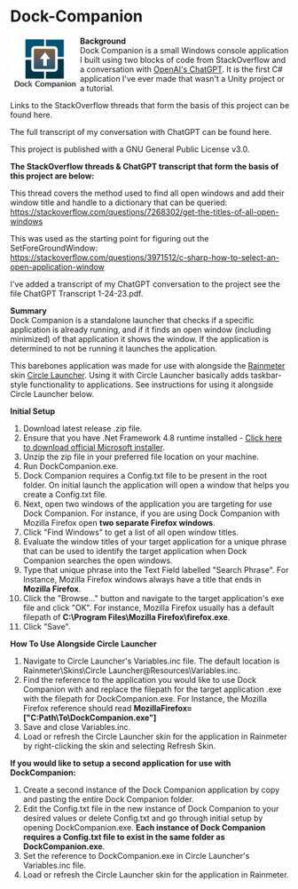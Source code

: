 # Dock-Companion
<img src="https://github.com/tronfacex/Dock-Companion/blob/master/DC-Logo_with-text.png" width="25%" ALIGN="left"></img>
<strong>Background</strong></br>
Dock Companion is a small Windows console application I built using two blocks of code from StackOverflow and a conversation with <a href="https://openai.com/blog/chatgpt/"> OpenAI's ChatGPT</a>. It is the first C# application I've ever made that wasn't a Unity project or a tutorial.

Links to the StackOverflow threads that form the basis of this project can be found here.

The full transcript of my conversation with ChatGPT can be found here.

This project is published with a GNU General Public License v3.0.

<strong>The StackOverflow threads & ChatGPT transcript that form the basis of this project are below:</strong>

This thread covers the method used to find all open windows and add their window title and handle to a dictionary that can be queried:</br>
https://stackoverflow.com/questions/7268302/get-the-titles-of-all-open-windows

This was used as the starting point for figuring out the SetForeGroundWindow:</br>
https://stackoverflow.com/questions/3971512/c-sharp-how-to-select-an-open-application-window

I've added a transcript of my ChatGPT conversation to the project see the file ChatGPT Transcript 1-24-23.pdf.

<strong>Summary</strong></br>
Dock Companion is a standalone launcher that checks if a specific application is already running, and if it finds an open window (including minimized) of that application it shows the window. If the application is determined to not be running it launches the application. 

This barebones application was made for use with alongside the <a href="https://www.rainmeter.net/">Rainmeter</a> skin <a href="https://visualskins.com/skin/circle-launcher">Circle Launcher</a>. Using it with Circle Launcher basically adds taskbar-style functionality to applications. See instructions for using it alongside Circle Launcher below.

<strong>Initial Setup</strong></br>
1. Download latest release .zip file.
2. Ensure that you have .Net Framework 4.8 runtime installed - <a href="https://dotnet.microsoft.com/en-us/download/dotnet-framework/thank-you/net48-web-installer">Click here to download official Microsoft installer</a>.
3. Unzip the zip file in your preferred file location on your machine.
4. Run DockCompanion.exe.
5. Dock Companion requires a Config.txt file to be present in the root folder. On initial launch the application will open a window that helps you create a Config.txt file.
6. Next, open two windows of the application you are targeting for use Dock Companion. For instance, if you are using Dock Companion with Mozilla Firefox open <strong>two separate Firefox windows</strong>. 
7. Click "Find Windows" to get a list of all open window titles.
8. Evaluate the window titles of your target application for a unique phrase that can be used to identify the target application when Dock Companion searches the open windows. 
9. Type that unique phrase into the Text Field labelled "Search Phrase". For Instance, Mozilla Firefox windows always have a title that ends in <strong>Mozilla Firefox</strong>. 
10. Click the "Browse..." button and navigate to the target application's exe file and click "OK". For instance, Mozilla Firefox usually has a default filepath of <strong>C:\Program Files\Mozilla Firefox\firefox.exe</strong>.
11. Click "Save".

<strong>How To Use Alongside Circle Launcher</strong></br>
1. Navigate to Circle Launcher's Variables.inc file. The default location is Rainmeter\Skins\Circle Launcher\@Resources\Variables.inc.
2. Find the reference to the application you would like to use Dock Companion with and replace the filepath for the target application .exe with the filepath for DockCompanion.exe. For Instance, the Mozilla Firefox reference should read <strong>MozillaFirefox=["C:Path\To\DockCompanion.exe"]</strong>
3. Save and close Variables.inc.
4. Load or refresh the Circle Launcher skin for the application in Rainmeter by right-clicking the skin and selecting Refresh Skin.

<strong>If you would like to setup a second application for use with DockCompanion:</strong>
1. Create a second instance of the Dock Companion application by copy and pasting the entire Dock Companion folder.
2. Edit the Config.txt file in the new instance of Dock Companion to your desired values or delete Config.txt and go through initial setup by opening DockCompanion.exe. <strong>Each instance of Dock Companion requires a Config.txt file to exist in the same folder as DockCompanion.exe</strong>.
3. Set the reference to DockCompanion.exe in Circle Launcher's Variables.inc file.
4. Load or refresh the Circle Launcher skin for the application in Rainmeter.
